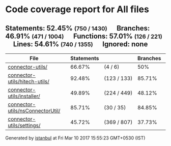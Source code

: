 <!doctype html>
<html lang="en">
<head>
    <title>Code coverage report for All files</title>
    <meta charset="utf-8">
    <link rel="stylesheet" href="prettify.css">
    <link rel="stylesheet" href="base.css">
    <style type='text/css'>
        div.coverage-summary .sorter {
            background-image: url(sort-arrow-sprite.png);
        }
    </style>
</head>
<body>
<div class="header medium">
    <h1>Code coverage report for <span class="entity">All files</span></h1>
    <h2>
        Statements: <span class="metric">52.45% <small>(750 / 1430)</small></span> &nbsp;&nbsp;&nbsp;&nbsp;
        Branches: <span class="metric">46.91% <small>(471 / 1004)</small></span> &nbsp;&nbsp;&nbsp;&nbsp;
        Functions: <span class="metric">57.01% <small>(126 / 221)</small></span> &nbsp;&nbsp;&nbsp;&nbsp;
        Lines: <span class="metric">54.61% <small>(740 / 1355)</small></span> &nbsp;&nbsp;&nbsp;&nbsp;
        Ignored: <span class="metric"><span class="ignore-none">none</span></span> &nbsp;&nbsp;&nbsp;&nbsp;
    </h2>
    <div class="path"></div>
</div>
<div class="body">
<div class="coverage-summary">
<table>
<thead>
<tr>
   <th data-col="file" data-fmt="html" data-html="true" class="file">File</th>
   <th data-col="pic" data-type="number" data-fmt="html" data-html="true" class="pic"></th>
   <th data-col="statements" data-type="number" data-fmt="pct" class="pct">Statements</th>
   <th data-col="statements_raw" data-type="number" data-fmt="html" class="abs"></th>
   <th data-col="branches" data-type="number" data-fmt="pct" class="pct">Branches</th>
   <th data-col="branches_raw" data-type="number" data-fmt="html" class="abs"></th>
   <th data-col="functions" data-type="number" data-fmt="pct" class="pct">Functions</th>
   <th data-col="functions_raw" data-type="number" data-fmt="html" class="abs"></th>
   <th data-col="lines" data-type="number" data-fmt="pct" class="pct">Lines</th>
   <th data-col="lines_raw" data-type="number" data-fmt="html" class="abs"></th>
</tr>
</thead>
<tbody><tr>
	<td class="file medium" data-value="connector-utils/"><a href="connector-utils/index.html">connector-utils/</a></td>
	<td data-value="66.67" class="pic medium"><span class="cover-fill" style="width: 66px;"></span><span class="cover-empty" style="width:34px;"></span></td>
	<td data-value="66.67" class="pct medium">66.67%</td>
	<td data-value="6" class="abs medium">(4&nbsp;/&nbsp;6)</td>
	<td data-value="50" class="pct medium">50%</td>
	<td data-value="4" class="abs medium">(2&nbsp;/&nbsp;4)</td>
	<td data-value="100" class="pct high">100%</td>
	<td data-value="0" class="abs high">(0&nbsp;/&nbsp;0)</td>
	<td data-value="66.67" class="pct medium">66.67%</td>
	<td data-value="6" class="abs medium">(4&nbsp;/&nbsp;6)</td>
	</tr>

<tr>
	<td class="file high" data-value="connector-utils/hitech-utils/"><a href="connector-utils/hitech-utils/index.html">connector-utils/hitech-utils/</a></td>
	<td data-value="92.48" class="pic high"><span class="cover-fill" style="width: 92px;"></span><span class="cover-empty" style="width:8px;"></span></td>
	<td data-value="92.48" class="pct high">92.48%</td>
	<td data-value="133" class="abs high">(123&nbsp;/&nbsp;133)</td>
	<td data-value="85.71" class="pct high">85.71%</td>
	<td data-value="84" class="abs high">(72&nbsp;/&nbsp;84)</td>
	<td data-value="92.11" class="pct high">92.11%</td>
	<td data-value="38" class="abs high">(35&nbsp;/&nbsp;38)</td>
	<td data-value="92.37" class="pct high">92.37%</td>
	<td data-value="131" class="abs high">(121&nbsp;/&nbsp;131)</td>
	</tr>

<tr>
	<td class="file low" data-value="connector-utils/installer/"><a href="connector-utils/installer/index.html">connector-utils/installer/</a></td>
	<td data-value="49.89" class="pic low"><span class="cover-fill" style="width: 49px;"></span><span class="cover-empty" style="width:51px;"></span></td>
	<td data-value="49.89" class="pct low">49.89%</td>
	<td data-value="449" class="abs low">(224&nbsp;/&nbsp;449)</td>
	<td data-value="48.12" class="pct low">48.12%</td>
	<td data-value="345" class="abs low">(166&nbsp;/&nbsp;345)</td>
	<td data-value="41.46" class="pct low">41.46%</td>
	<td data-value="41" class="abs low">(17&nbsp;/&nbsp;41)</td>
	<td data-value="51.03" class="pct medium">51.03%</td>
	<td data-value="439" class="abs medium">(224&nbsp;/&nbsp;439)</td>
	</tr>

<tr>
	<td class="file high" data-value="connector-utils/nsConnectorUtil/"><a href="connector-utils/nsConnectorUtil/index.html">connector-utils/nsConnectorUtil/</a></td>
	<td data-value="85.71" class="pic high"><span class="cover-fill" style="width: 85px;"></span><span class="cover-empty" style="width:15px;"></span></td>
	<td data-value="85.71" class="pct high">85.71%</td>
	<td data-value="35" class="abs high">(30&nbsp;/&nbsp;35)</td>
	<td data-value="84.85" class="pct high">84.85%</td>
	<td data-value="33" class="abs high">(28&nbsp;/&nbsp;33)</td>
	<td data-value="100" class="pct high">100%</td>
	<td data-value="6" class="abs high">(6&nbsp;/&nbsp;6)</td>
	<td data-value="96.67" class="pct high">96.67%</td>
	<td data-value="30" class="abs high">(29&nbsp;/&nbsp;30)</td>
	</tr>

<tr>
	<td class="file low" data-value="connector-utils/settings/"><a href="connector-utils/settings/index.html">connector-utils/settings/</a></td>
	<td data-value="45.72" class="pic low"><span class="cover-fill" style="width: 45px;"></span><span class="cover-empty" style="width:55px;"></span></td>
	<td data-value="45.72" class="pct low">45.72%</td>
	<td data-value="807" class="abs low">(369&nbsp;/&nbsp;807)</td>
	<td data-value="37.73" class="pct low">37.73%</td>
	<td data-value="538" class="abs low">(203&nbsp;/&nbsp;538)</td>
	<td data-value="50" class="pct medium">50%</td>
	<td data-value="136" class="abs medium">(68&nbsp;/&nbsp;136)</td>
	<td data-value="48.33" class="pct low">48.33%</td>
	<td data-value="749" class="abs low">(362&nbsp;/&nbsp;749)</td>
	</tr>

</tbody>
</table>
</div>
</div>
<div class="footer">
    <div class="meta">Generated by <a href="http://istanbul-js.org/" target="_blank">istanbul</a> at Fri Mar 10 2017 15:55:23 GMT+0530 (IST)</div>
</div>
<script src="prettify.js"></script>
<script>
window.onload = function () {
        if (typeof prettyPrint === 'function') {
            prettyPrint();
        }
};
</script>
<script src="sorter.js"></script>
</body>
</html>
